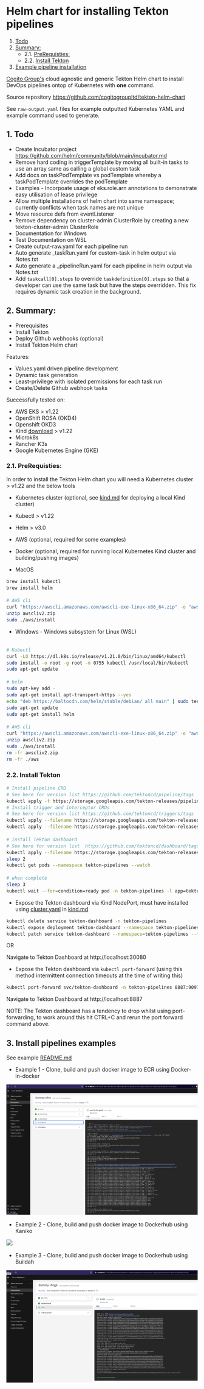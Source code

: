 # Helm chart for installing Tekton pipelines
<!-- vscode-markdown-toc -->
1. [Todo](#Todo)
2. [Summary:](#Summary:)
	* 2.1. [PreRequisties:](#PreRequisties:)
	* 2.2. [Install Tekton](#InstallTekton)
3. [Example pipeline installation](#Installpipelinesexamples)

<!-- vscode-markdown-toc-config
	numbering=true
	autoSave=true
	/vscode-markdown-toc-config -->
<!-- /vscode-markdown-toc -->

[Cogito Group's](https://cogitogroup.co.uk) cloud agnostic and generic Tekton Helm chart to install DevOps pipelines ontop of Kubernetes with **one** command. 

Source repository https://github.com/cogitogroupltd/tekton-helm-chart

See `raw-output.yaml` files for example outputted Kubernetes YAML and example command used to generate.



##  1. <a name='Todo'></a>Todo
- Create Incubator project https://github.com/helm/community/blob/main/incubator.md
- Remove hard coding in triggerTemplate by moving all built-in tasks to use an array same as calling a global custom task
- Add docs on taskPodTemplate vs podTemplate whereby a taskPodTemplate overrides the podTemplate
- Examples - Incorpoate usage of eks.role.arn annotations to demonstrate easy utilisation of lease privilege 
- Allow multiple installations of helm chart into same namespace; currently conflicts when task names are not unique
- Move resource defs from eventListener
- Remove dependency on cluster-admin ClusterRole by creating a new tekton-cluster-admin ClusterRole 
- Documentation for Windows
- Test Documentation on WSL
- Create output-raw.yaml for each pipeline run
- Auto generate _taskRun.yaml for custom-task in helm output via Notes.txt
- Auto generate a _pipelineRun.yaml for each pipeline in helm output via Notes.txt
- Add `taskcall[0].steps` to override `taskdefinition[0].steps` so that a developer can use the same task but have the steps overridden. This fix requires dynamic task creation in the background.

##  2. <a name='Summary:'></a>Summary: 

- Prerequisites
- Install Tekton
- Deploy Github webhooks (optional)
- Install Tekton Helm chart

Features:
- Values.yaml driven pipeline development 
- Dynamic task generation
- Least-privilege with isolated permissions for each task run
- Create/Delete Github webhook tasks


Successfully tested on:
 - AWS EKS > v1.22
 - OpenShift ROSA (OKD4)
 - Openshift OKD3
 - Kind [download](https://kind.sigs.k8s.io/) > v1.22
 - Microk8s
 - Rancher K3s 
 - Google Kubernetes Engine (GKE)


###  2.1. <a name='PreRequisties:'></a>PreRequisties: 

In order to install the Tekton Helm chart you will need a Kubernetes cluster > v1.22 and the below tools

- Kubernetes cluster (optional, see [kind.md](./kind.md) for deploying a local Kind cluster)
- Kubectl > v1.22
- Helm > v3.0
- AWS (optional, required for some examples)
- Docker (optional, required for running local Kubernetes Kind cluster and building/pushing images)


- MacOS


```bash
brew install kubectl
brew install helm

# AWS cli
curl "https://awscli.amazonaws.com/awscli-exe-linux-x86_64.zip" -o "awscliv2.zip"
unzip awscliv2.zip
sudo ./aws/install
```

- Windows - Windows subsystem for Linux (WSL)

```bash

# Kubectl
curl -LO https://dl.k8s.io/release/v1.21.0/bin/linux/amd64/kubectl
sudo install -o root -g root -m 0755 kubectl /usr/local/bin/kubectl
sudo apt-get update

# helm
sudo apt-key add -
sudo apt-get install apt-transport-https --yes
echo "deb https://baltocdn.com/helm/stable/debian/ all main" | sudo tee /etc/apt/sources.list.d/helm-stable-debian.list
sudo apt-get update
sudo apt-get install helm

# AWS cli
curl "https://awscli.amazonaws.com/awscli-exe-linux-x86_64.zip" -o "awscliv2.zip"
unzip awscliv2.zip
sudo ./aws/install
rm -fr awscliv2.zip
rm -fr ./aws
```



###  2.2. <a name='InstallTekton'></a>Install Tekton

```bash
# Install pipeline CRD
# See here for version list https://github.com/tektoncd/pipeline/tags
kubectl apply -f https://storage.googleapis.com/tekton-releases/pipeline/previous/v0.40.2/release.yaml
# Install trigger and interceptor CRDs
# See here for version list https://github.com/tektoncd/triggers/tags
kubectl apply --filename https://storage.googleapis.com/tekton-releases/triggers/previous/v0.20.1/release.yaml
kubectl apply --filename https://storage.googleapis.com/tekton-releases/triggers/previous/v0.20.1/interceptors.yaml

# Install Tekton dashboard
# See here for version list  https://github.com/tektoncd/dashboard/tags
kubectl apply --filename https://storage.googleapis.com/tekton-releases/dashboard/previous/v0.29.2/tekton-dashboard-release.yaml
sleep 2
kubectl get pods --namespace tekton-pipelines --watch

# when complete
sleep 3
kubectl wait --for=condition=ready pod -n tekton-pipelines -l app=tekton-dashboard

```

- Expose the Tekton dashboard via Kind NodePort, must have installed using [cluster.yaml](./cluster.yaml) in [kind.md](./kind.md)

```bash
kubectl delete service tekton-dashboard -n tekton-pipelines
kubectl expose deployment tekton-dashboard --namespace tekton-pipelines --type=NodePort
kubectl patch service tekton-dashboard --namespace=tekton-pipelines --type='json' --patch='[{"op": "replace", "path": "/spec/ports/0/nodePort", "value":30080}]'
```
OR 

Navigate to Tekton Dashboard at http://localhost:30080

- Expose the Tekton dashboard via `kubectl port-forward` (using this method intermittent connection timeouts at the time of writing this)

```bash
kubectl port-forward svc/tekton-dashboard -n tekton-pipelines 8887:9097 
```

Navigate to Tekton Dashboard at http://localhost:8887

NOTE: The Tekton dashboard has a tendency to drop whilst using port-forwarding, to work around this hit CTRL+C and rerun the port forward command above. 

##  3. <a name='Installpipelinesexamples'></a>Install pipelines examples

See example [README.md](./examples/tekton-ecr-build-deploy/README.md)

- Example 1 - Clone, build and push docker image to ECR using Docker-in-docker

![](./examples/tekton-ecr-build-deploy/2022-10-17-23-18-35.png)

- Example 2 - Clone, build and push docker image to Dockerhub using Kaniko

![](./examples/tekton-ecr-build-deploy/2022-10-17-23-36-33.png)

- Example 3 - Clone, build and push docker image to Dockerhub using Buildah

![](./examples/tekton-buildah-build-deploy/2022-10-18-00-06-27.png)